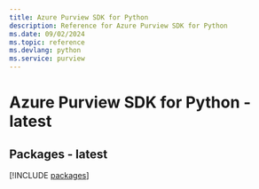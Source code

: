 ```yaml
---
title: Azure Purview SDK for Python
description: Reference for Azure Purview SDK for Python
ms.date: 09/02/2024
ms.topic: reference
ms.devlang: python
ms.service: purview
---
```

# Azure Purview SDK for Python - latest
## Packages - latest
[!INCLUDE [packages](purview-index.md)]